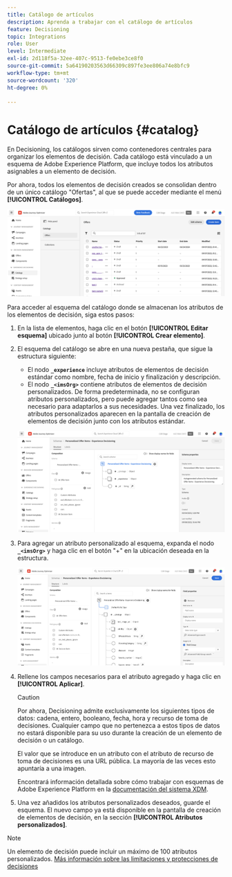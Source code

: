 ```yaml
---
title: Catálogo de artículos
description: Aprenda a trabajar con el catálogo de artículos
feature: Decisioning
topic: Integrations
role: User
level: Intermediate
exl-id: 2d118f5a-32ee-407c-9513-fe0ebe3ce8f0
source-git-commit: 5a64190203563d66309c897fe3ee806a74e8bfc9
workflow-type: tm+mt
source-wordcount: '320'
ht-degree: 0%

---
```


# Catálogo de artículos {#catalog}

En Decisioning, los catálogos sirven como contenedores centrales para organizar los elementos de decisión. Cada catálogo está vinculado a un esquema de Adobe Experience Platform, que incluye todos los atributos asignables a un elemento de decisión.

Por ahora, todos los elementos de decisión creados se consolidan dentro de un único catálogo &quot;Ofertas&quot;, al que se puede acceder mediante el menú **[!UICONTROL Catálogos]**.

![](assets/catalogs-list.png)

Para acceder al esquema del catálogo donde se almacenan los atributos de los elementos de decisión, siga estos pasos:

1. En la lista de elementos, haga clic en el botón **[!UICONTROL Editar esquema]** ubicado junto al botón **[!UICONTROL Crear elemento]**.

1. El esquema del catálogo se abre en una nueva pestaña, que sigue la estructura siguiente:

   * El nodo **`_experience`** incluye atributos de elementos de decisión estándar como nombre, fecha de inicio y finalización y descripción.
   * El nodo **`_<imsOrg>`** contiene atributos de elementos de decisión personalizados. De forma predeterminada, no se configuran atributos personalizados, pero puede agregar tantos como sea necesario para adaptarlos a sus necesidades. Una vez finalizado, los atributos personalizados aparecen en la pantalla de creación de elementos de decisión junto con los atributos estándar.

   ![](assets/catalogs-schema.png)

1. Para agregar un atributo personalizado al esquema, expanda el nodo **`_<imsOrg>`** y haga clic en el botón &quot;+&quot; en la ubicación deseada en la estructura.

   ![](assets/catalogs-add.png)

1. Rellene los campos necesarios para el atributo agregado y haga clic en **[!UICONTROL Aplicar]**.

   >[!CAUTION]
   >
   >Por ahora, Decisioning admite exclusivamente los siguientes tipos de datos: cadena, entero, booleano, fecha, hora y recurso de toma de decisiones. Cualquier campo que no pertenezca a estos tipos de datos no estará disponible para su uso durante la creación de un elemento de decisión o un catálogo.

   El valor que se introduce en un atributo con el atributo de recurso de toma de decisiones es una URL pública. La mayoría de las veces esto apuntaría a una imagen.

   Encontrará información detallada sobre cómo trabajar con esquemas de Adobe Experience Platform en la [documentación del sistema XDM](https://experienceleague.adobe.com/docs/experience-platform/xdm/ui/overview.html?lang=es).

1. Una vez añadidos los atributos personalizados deseados, guarde el esquema. El nuevo campo ya está disponible en la pantalla de creación de elementos de decisión, en la sección **[!UICONTROL Atributos personalizados]**.

>[!NOTE]
>
>Un elemento de decisión puede incluir un máximo de 100 atributos personalizados. [Más información sobre las limitaciones y protecciones de decisiones](gs-experience-decisioning.md#guardrails)

